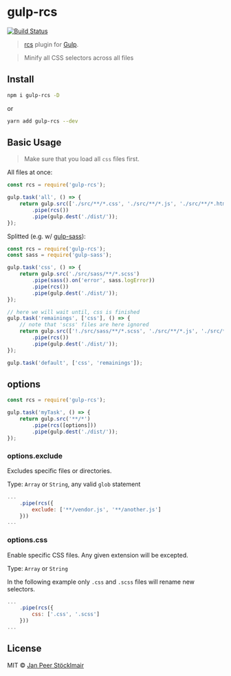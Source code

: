 # gulp-rcs

[![Build Status](https://travis-ci.org/JPeer264/gulp-rcs.svg?branch=master)](https://travis-ci.org/JPeer264/gulp-rcs)

> [rcs](https://www.github.com/jpeer264/node-rcs-core) plugin for [Gulp](https://github.com/gulpjs/gulp).

> Minify all CSS selectors across all files

## Install

```sh
npm i gulp-rcs -D
```

or

```sh
yarn add gulp-rcs --dev
```

## Basic Usage

> Make sure that you load all `css` files first.

All files at once:

```js
const rcs = require('gulp-rcs');

gulp.task('all', () => {
    return gulp.src(['./src/**/*.css', './src/**/*.js', './src/**/*.html'])
        .pipe(rcs())
        .pipe(gulp.dest('./dist/'));
});
```

Splitted (e.g. w/ [gulp-sass](https://github.com/dlmanning/gulp-sass)):

```js
const rcs = require('gulp-rcs');
const sass = require('gulp-sass');

gulp.task('css', () => {
    return gulp.src('./src/sass/**/*.scss')
        .pipe(sass().on('error', sass.logError))
        .pipe(rcs())
        .pipe(gulp.dest('./dist/'));
});

// here we will wait until, css is finished
gulp.task('remainings', ['css'], () => {
    // note that 'scss' files are here ignored
    return gulp.src(['!./src/sass/**/*.scss', './src/**/*.js', './src/**/*.html'])
        .pipe(rcs())
        .pipe(gulp.dest('./dist/'));
});

gulp.task('default', ['css', 'remainings']);
```

## options

```js
const rcs = require('gulp-rcs');

gulp.task('myTask', () => {
    return gulp.src('**/*')
        .pipe(rcs([options]))
        .pipe(gulp.dest('./dist/'));
});
```

### options.exclude

Excludes specific files or directories.

Type: `Array` or `String`, any valid `glob` statement

```js
...
    .pipe(rcs({
        exclude: ['**/vendor.js', '**/another.js']
    }))
...
```

### options.css

Enable specific CSS files. Any given extension will be excepted.

Type: `Array` or `String`

In the following example only `.css` and `.scss` files will rename new selectors.

```js
...
    .pipe(rcs({
        css: ['.css', '.scss']
    }))
...
```


## License

MIT © [Jan Peer Stöcklmair](https://www.jpeer.at/)
